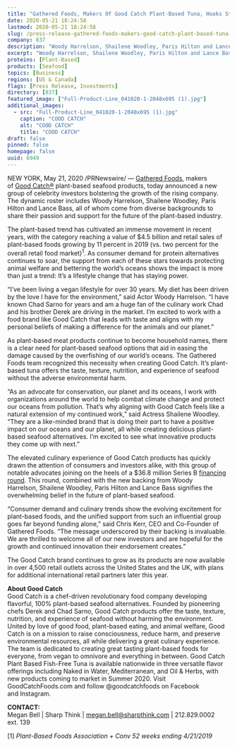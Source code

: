 ```yaml
---
title: "Gathered Foods, Makers Of Good Catch Plant-Based Tuna, Hooks Star-Studded Celebrity Investors"
date: 2020-05-21 18:24:58
lastmod: 2020-05-21 18:24:58
slug: /press-release-gathered-foods-makers-good-catch-plant-based-tuna-hooks-star-studded-celebrity
company: 837
description: "Woody Harrelson, Shailene Woodley, Paris Hilton and Lance Bass invest in the rapidly growing plant-based seafood brand"
excerpt: "Woody Harrelson, Shailene Woodley, Paris Hilton and Lance Bass invest in the rapidly growing plant-based seafood brand"
proteins: [Plant-Based]
products: [Seafood]
topics: [Business]
regions: [US & Canada]
flags: [Press Release, Investments]
directory: [837]
featured_image: ["Full-Product-Line_041020-1-2048x695 (1).jpg"]
additional_images:
  - src: "Full-Product-Line_041020-1-2048x695 (1).jpg"
    caption: "COOD CATCH"
    alt: "COOD CATCH"
    title: "COOD CATCH"
draft: false
pinned: false
homepage: false
uuid: 6949
---
```

<p>NEW YORK, May 21, 2020 /PRNewswire/ — <a href="https://c212.net/c/link/?t=0&l=en&o=2809829-1&h=2473377282&u=http%3A%2F%2Fgatheredfoods.com%2F&a=Gathered+Foods">Gathered Foods</a>, makers of <a href="https://c212.net/c/link/?t=0&l=en&o=2809829-1&h=1464719621&u=https%3A%2F%2Fgoodcatchfoods.com%2F&a=Good+Catch%C2%AE">Good Catch®</a> plant-based seafood products, today announced a new group of celebrity investors bolstering the growth of the rising company. The dynamic roster includes Woody Harrelson, Shailene Woodley, Paris Hilton and Lance Bass, all of whom come from diverse backgrounds to share their passion and support for the future of the plant-based industry.</p>

<p>The plant-based trend has cultivated an immense movement in recent years, with the category reaching a value of $4.5 billion and retail sales of plant-based foods growing by 11 percent in 2019 (vs. two percent for the overall retail food market)<sup>1</sup>. As consumer demand for protein alternatives continues to soar, the support from each of these stars towards protecting animal welfare and bettering the world’s oceans shows the impact is more than just a trend: It’s a lifestyle change that has staying power.</p>

<p>“I’ve been living a vegan lifestyle for over 30 years. My diet has been driven by the love I have for the environment,” said Actor Woody Harrelson. “I have known Chad Sarno for years and am a huge fan of the culinary work Chad and his brother Derek are driving in the market. I’m excited to work with a food brand like Good Catch that leads with taste and aligns with my personal beliefs of making a difference for the animals and our planet.”</p>

<p>As plant-based meat products continue to become household names, there is a clear need for plant-based seafood options that aid in easing the damage caused by the overfishing of our world’s oceans. The Gathered Foods team recognized this necessity when creating Good Catch. It’s plant-based tuna offers the taste, texture, nutrition, and experience of seafood without the adverse environmental harm.</p>

<p>“As an advocate for conservation, our planet and its oceans, I work with organizations around the world to help combat climate change and protect our oceans from pollution. That’s why aligning with Good Catch feels like a natural extension of my continued work,” said Actress Shailene Woodley. “They are a like-minded brand that is doing their part to have a positive impact on our oceans and our planet, all while creating delicious plant-based seafood alternatives. I’m excited to see what innovative products they come up with next.”</p>

<p>The elevated culinary experience of Good Catch products has quickly drawn the attention of consumers and investors alike, with this group of notable advocates joining on the heels of a $36.8 million Series B <a href="https://c212.net/c/link/?t=0&l=en&o=2809829-1&h=254115052&u=https%3A%2F%2Fwww.prnewswire.com%2Fnews-releases%2Fplant-based-food-tech-company-good-catch-secures-over-32m-in-series-b-financing-round-300987206.html&a=financing+round">financing round</a>. This round, combined with the new backing from Woody Harrelson, Shailene Woodley, Paris Hilton and Lance Bass signifies the overwhelming belief in the future of plant-based seafood.</p>

<p>“Consumer demand and culinary trends show the evolving excitement for plant-based foods, and the unified support from such an influential group goes far beyond funding alone,” said Chris Kerr, CEO and Co-Founder of Gathered Foods. “The message underscored by their backing is invaluable. We are thrilled to welcome all of our new investors and are hopeful for the growth and continued innovation their endorsement creates.”</p>

<p>The Good Catch brand continues to grow as its products are now available in over 4,500 retail outlets across the United States and the UK, with plans for additional international retail partners later this year.</p>

<p><strong>About Good Catch</strong><br />
Good Catch is a chef-driven revolutionary food company developing flavorful, 100% plant-based seafood alternatives. Founded by pioneering chefs Derek and Chad Sarno, Good Catch products offer the taste, texture, nutrition, and experience of seafood without harming the environment. United by love of good food, plant-based eating, and animal welfare, Good Catch is on a mission to raise consciousness, reduce harm, and preserve environmental resources, all while delivering a great culinary experience. The team is dedicated to creating great tasting plant-based foods for everyone, from vegan to omnivore and everything in between. Good Catch Plant Based Fish-Free Tuna is available nationwide in three versatile flavor offerings including Naked in Water, Mediterranean, and Oil <span class="amp">&</span> Herbs, with new products coming to market in Summer 2020. Visit GoodCatchFoods.com and follow @goodcatchfoods on Facebook and Instagram.</p>

<p><strong>CONTACT:</strong><br />
Megan Bell | Sharp Think | <a href="mailto:megan.bell@sharpthink.com">megan.bell@sharpthink.com</a> | 212.829.0002 ext. 139</p>

<p>[1] <em>Plant-Based Foods Association + Conv 52 weeks ending 4/21/2019</em></p>

